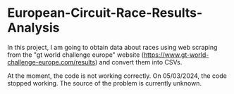 # European-Circuit-Race-Results-Analysis
In this project, I am going to obtain data about races using web scraping from the "gt world challenge europe" website (https://www.gt-world-challenge-europe.com/results) and convert them into CSVs.

At the moment, the code is not working correctly. On 05/03/2024, the code stopped working. The source of the problem is currently unknown.
